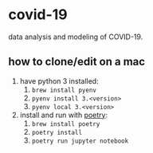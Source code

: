 # covid-19
data analysis and modeling of COVID-19.

## how to clone/edit on a mac
1. have python 3 installed:
   1. `brew install pyenv`
   2. `pyenv install 3.<version>`
   3. `pyenv local 3.<version>`
2. install and run with [poetry](https://poetry.eustace.io/docs/#installation):
   1. `brew install poetry`
   2. `poetry install`
   3. `poetry run jupyter notebook`
